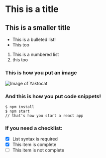 # This is a title
## This is a smaller title

- This is a bulleted list!
- This too

1. This is a numbered list
2. this too

### This is how you put an image
![Image of Yaktocat](https://octodex.github.com/images/yaktocat.png)

### And this is how you put code snippets!
```
$ npm install
$ npm start
// that's how you start a react app 
```
### If you need a checklist: 
- [x] List syntax is required
- [x] This item is complete
- [ ] This item is not complete
